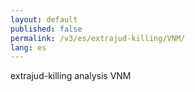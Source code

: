 ```yaml
---
layout: default
published: false
permalink: /v3/es/extrajud-killing/VNM/
lang: es
---
```


extrajud-killing analysis VNM
